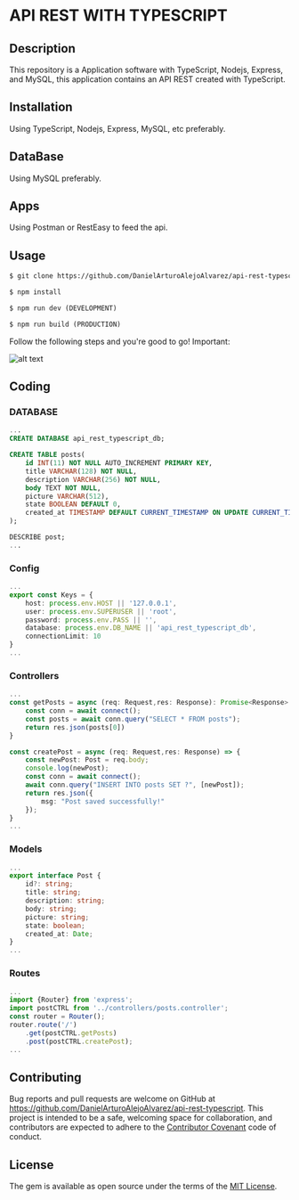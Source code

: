 # API REST WITH TYPESCRIPT
## Description

This repository is a Application software with TypeScript, Nodejs, Express, and MySQL, this application contains an API REST created with TypeScript.

## Installation
Using TypeScript, Nodejs, Express, MySQL, etc preferably.

## DataBase
Using MySQL preferably.

## Apps
Using Postman or RestEasy to feed the api.

## Usage
```html
$ git clone https://github.com/DanielArturoAlejoAlvarez/api-rest-typescript.git [NAME APP] 

$ npm install

$ npm run dev (DEVELOPMENT)

$ npm run build (PRODUCTION)
```
Follow the following steps and you're good to go! Important:


![alt text](https://media2.giphy.com/media/RF5mb1srv4ALu/source.gif)


## Coding

### DATABASE

```sql
...
CREATE DATABASE api_rest_typescript_db;

CREATE TABLE posts(
    id INT(11) NOT NULL AUTO_INCREMENT PRIMARY KEY,
    title VARCHAR(128) NOT NULL, 
    description VARCHAR(256) NOT NULL,
    body TEXT NOT NULL,
    picture VARCHAR(512),
    state BOOLEAN DEFAULT 0,
    created_at TIMESTAMP DEFAULT CURRENT_TIMESTAMP ON UPDATE CURRENT_TIMESTAMP
);

DESCRIBE post;
...
```

### Config 
```typescript
...
export const Keys = {
    host: process.env.HOST || '127.0.0.1',
    user: process.env.SUPERUSER || 'root',
    password: process.env.PASS || '',
    database: process.env.DB_NAME || 'api_rest_typescript_db',
    connectionLimit: 10 
}
...
```

### Controllers

```typescript
...
const getPosts = async (req: Request,res: Response): Promise<Response> => {
    const conn = await connect();
    const posts = await conn.query("SELECT * FROM posts");
    return res.json(posts[0])
}

const createPost = async (req: Request,res: Response) => {
    const newPost: Post = req.body;
    console.log(newPost);
    const conn = await connect();
    await conn.query("INSERT INTO posts SET ?", [newPost]);
    return res.json({
        msg: "Post saved successfully!"
    });
}
...
```

### Models

```typescript
... 
export interface Post {
    id?: string;
    title: string;
    description: string;
    body: string;
    picture: string;
    state: boolean;
    created_at: Date;
}
...
```

### Routes

```typescript
... 
import {Router} from 'express';
import postCTRL from '../controllers/posts.controller';
const router = Router();
router.route('/')
    .get(postCTRL.getPosts)
    .post(postCTRL.createPost);
...
```

## Contributing

Bug reports and pull requests are welcome on GitHub at https://github.com/DanielArturoAlejoAlvarez/api-rest-typescript. This project is intended to be a safe, welcoming space for collaboration, and contributors are expected to adhere to the [Contributor Covenant](http://contributor-covenant.org) code of conduct.


## License

The gem is available as open source under the terms of the [MIT License](http://opensource.org/licenses/MIT).
